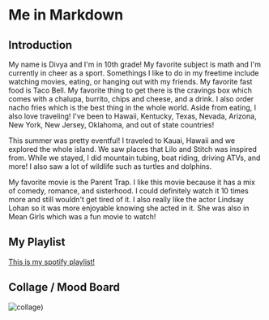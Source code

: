# Me in Markdown
## Introduction
My name is Divya and I'm in 10th grade! My favorite subject is math and I'm currently in cheer as a sport. Somethings I like to do in my freetime include watching movies, eating, or hanging out with my friends. My favorite fast food is Taco Bell. My favorite thing to get there is the cravings box which comes with a chalupa, burrito, chips and cheese, and a drink. I also order nacho fries which is the best thing in the whole world. Aside from eating, I also love traveling! I've been to Hawaii, Kentucky, Texas, Nevada, Arizona, New York, New Jersey, Oklahoma, and out of state countries!


This summer was pretty eventful! I traveled to Kauai, Hawaii and we explored the whole island. We saw places that Lilo and Stitch was inspired from. While we stayed, I did mountain tubing, boat riding, driving ATVs, and more! I also saw a lot of wildlife such as turtles and dolphins.


My favorite movie is the Parent Trap. I like this movie because it has a mix of comedy, romance, and sisterhood. I could definitely watch it 10 times more and still wouldn't get tired of it. I also really like the actor Lindsay Lohan so it was more enjoyable knowing she acted in it. She was also in Mean Girls which was a fun movie to watch!
## My Playlist
[This is my spotify playlist!](https://open.spotify.com/playlist/5eow3ikLZJyCv2GLL7mDz6?si=8UWB5Jz7Q7eenHTq3Zry_g)
## Collage / Mood Board
![collage](<https://www.canva.com/design/DAGwexjiojc/WKH0-lmy99l0xlVHrjHKXQ/edit?utm_content=DAGwexjiojc&utm_campaign=designshare&utm_medium=link2&utm_source=sharebutton>))